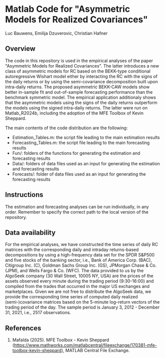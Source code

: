 # **Matlab Code for "Asymmetric Models for Realized Covariances"**
Luc Bauwens, Emilija Dzuverovic, Christian Hafner

## Overview
The code in this repository is used in the empirical analyses of the paper "Asymmetric Models for Realized Covariances". The latter introduces a new class of asymmetric models for RC based on the BEKK-type conditional autoregressive Wishart model either by interacting the RC with the signs of the daily returns or by using the semi-covariance decomposition built upon intra-daily returns. The proposed asymmetric BEKK-CAW models show better in-sample fit and out-of-sample forecasting performance than the benchmark symmetric model. The empirical application additionaly shows that the asymmetric models using the signs of the daily returns outperform the models using the signed intra-daily returns. The latter were run on Matlab_R2024b, including the adoption of the MFE Toolbox of Kevin Sheppard.

The main contents of the code distribution are the following:
- Estimation_Tables.m: the script file leading to the main estimation results
- Forecasting_Tables.m: the script file leading to the main forecasting results
- Fun/: folders of the functions for generating the estimation and forecasting results
- Data/: folders of data files used as an input for generating the estimation and forecasting results
- Forecasts/: folder of data files used as an input for generating the forecasting results

## Instructions
The estimation and forecasting analyses can be run individually, in any order. Remember to specify the correct path to the local version of the repository.

## Data availability
For the empirical analyses, we have constructed the time series of daily RC matrices with the corresponding daily and intraday returns-based decompositions by using a high-frequency data set for the SPDR S&P500 and five stocks of the banking sector, i.e., Bank of America Corp. (BAC), Citigroup Inc. (C), Goldman Sachs Group Inc. (GS), JPMorgan Chase & Co. (JPM), and Wells Fargo & Co. (WFC). The data provided to us by the AlgoSeek company (30 Wall Street, 10005 NY, USA) are the prices of the assets observed every minute during the trading period (9:30-16:00) and compiled from the trades that occurred in the major US exchanges and marketplaces. Given we are not free to distribute the AlgoSeek data, we provide the corresponding time series of computed daily realized (semi-)covariance matrices based on the 5-minute log-return vectors of the trading period of the day. The sample period is January 3, 2012 - December 31, 2021, i.e., 2517 observations.

## References
1. Mafalda (2025). MFE Toolbox - Kevin Sheppard (https://www.mathworks.com/matlabcentral/fileexchange/170381-mfe-toolbox-kevin-sheppard), MATLAB Central File Exchange.


